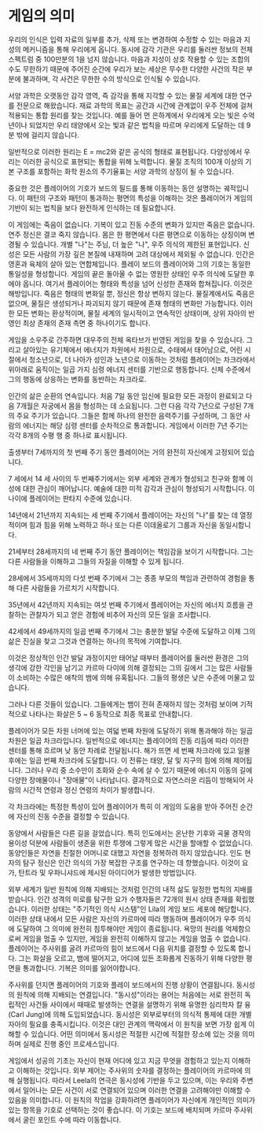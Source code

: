 # 게임의 의미

우리의 인식은 입력 자료의 일부를 추가, 삭제 또는 변경하여 수정할 수 있는 마음과 지성의 메커니즘을 통해 우리에게 옵니다. 동시에 감각 기관은 우리를 둘러싼 정보의 전체 스펙트럼 중 100만분의 1을 넘지 않습니다. 마음과 지성이 상호 작용할 수 있는 조합의 수도 무한하기 때문에 주어진 순간에 우리가 보는 세상은 무수한 다양한 사건의 작은 부분에 불과하며, 각 사건은 무한한 수의 방식으로 인식될 수 있습니다.

서양 과학은 오랫동안 감각 영역, 즉 감각을 통해 지각할 수 있는 물질 세계에 대한 연구를 전문으로 해왔습니다. 재료 과학의 목표는 공간과 시간에 관계없이 우주 전체에 걸쳐 적용되는 통합 원리를 찾는 것입니다. 예를 들어 먼 은하계에서 우리에게 오는 빛은 수억 년이나 되었지만 우리 태양에서 오는 빛과 같은 법칙을 따르며 우리에게 도달하는 데 9분 밖에 걸리지 않습니다.

일반적으로 이러한 원리는 E = mc2와 같은 공식의 형태로 표현됩니다. 다양성에서 우리는 이러한 공식으로 표현되는 통합을 위해 노력합니다. 물질 조직의 100개 이상의 기본 구조를 포함하는 화학 원소의 주기율표는 서양 과학의 상징이 될 수 있습니다.

중요한 것은 플레이어의 기호가 보드의 필드를 통해 이동하는 동안 설명하는 궤적입니다. 이 패턴의 구조와 패턴이 통과하는 평면의 특성을 이해하는 것은 플레이어가 게임의 기반이 되는 법칙을 보다 완전하게 인식하는 데 필요합니다.

이 게임에는 죽음이 없습니다. 기복이 있고 진동 수준의 변화가 있지만 죽음은 없습니다. 연주 정신은 결코 죽지 않습니다. 몸은 한 평면에서 다른 평면으로 이동하는 상징이며 변경될 수 있습니다. 개별 "나"는 주님, 더 높은 "나", 우주 의식의 제한된 표현입니다. 신성은 모든 사람의 가장 깊은 본질에 내재하며 고려 대상에서 제외될 수 없습니다. 인간은 영혼과 육체의 살아 있는 연합체입니다. 플레이 보드의 플레이어와 그의 기호는 동일한 통일성을 형성합니다. 게임의 끝은 돌아올 수 없는 영원한 상태인 우주 의식에 도달한 후에야 옵니다. 여기서 플레이어는 형태와 특성을 넘어 신성한 존재와 합쳐집니다. 이것은 해방입니다. 죽음은 형태의 변화일 뿐, 정신은 항상 변하지 않는다. 물질계에서도 죽음은 없으며, 물질은 생성되거나 파괴되지 않기 때문에 존재 형태의 변화만 가능합니다. 이러한 모든 변화는 환상적이며, 물질 세계의 일시적이고 연속적인 상태이며, 상위 자아의 반영인 최상 존재의 존재 측면 중 하나이기도 합니다.

게임을 소우주로 간주하면 대우주의 전체 옥타브가 반영된 게임을 찾을 수 있습니다. 그리고 살아있는 유기체에서 에너지가 차원에서 차원으로, 수태에서 태어남으로, 어린 시절에서 청소년으로, 더 나아가 성인과 노년으로 이동하는 것처럼 플레이어는 차크라에서 위아래로 움직이는 일곱 가지 심령 에너지 센터를 기반으로 행동합니다. 신체 수준에서 그의 행동에 상응하는 변화를 동반하는 차크라로.

인간의 삶은 순환의 연속입니다. 처음 7일 동안 임신에 필요한 모든 과정이 완료되고 다음 7개월은 자궁에서 몸을 형성하는 데 소요됩니다. 그런 다음 각각 7년으로 구성된 7개의 주요 주기가 있습니다. 그들은 함께 하나의 완전한 음력주기를 구성하며, 그 동안 사람의 에너지는 해당 심령 센터를 순차적으로 통과합니다. 게임에서 이러한 7년 주기는 각각 8개의 수평 행 중 하나로 표시됩니다.

출생부터 7세까지의 첫 번째 주기 동안 플레이어는 거의 완전히 자신에게 고정되어 있습니다.

7 세에서 14 세 사이의 두 번째주기에서는 외부 세계와 관계가 형성되고 친구와 함께 이성에 대한 관심이 깨어납니다. 예술에 대한 미적 감각과 관심이 형성되기 시작합니다. 이 나이에 플레이어는 판타지 수준에 있습니다.

14년에서 21년까지 지속되는 세 번째 주기에서 플레이어는 자신의 "나"를 찾는 데 열정적이며 힘과 힘을 위해 노력하고 하나 또는 다른 이데올로기 그룹과 자신을 동일시합니다.

21세부터 28세까지의 네 번째 주기 동안 플레이어는 책임감을 보이기 시작합니다. 그는 다른 사람들을 이해하고 그들의 자질을 이해할 수 있게 됩니다.

28세에서 35세까지의 다섯 번째 주기에서 그는 종종 부모의 책임과 관련하여 경험을 통해 다른 사람들을 가르치기 시작합니다.

35년에서 42년까지 지속되는 여섯 번째 주기에서 플레이어는 자신의 에너지 흐름을 관찰하는 관찰자가 되고 얻은 경험에 비추어 자신의 모든 일을 조사합니다.

42세에서 49세까지의 일곱 번째 주기에서 그는 충분한 발달 수준에 도달하고 이제 그의 삶은 진실을 찾고 그것과 연결하는 하나의 목적에 기여합니다.

이것은 정상적인 인간 발달 과정이지만 태어날 때부터 플레이어를 둘러싼 환경은 그의 생각에 강한 각인을 남기고 카르마 다이에 의해 결정되는 그의 길에서 그는 많은 사람들이 소비하는 수많은 애착의 뱀에 의해 유혹됩니다. 그들의 평생은 낮은 수준에 머물고 있습니다.

그러나 다른 것들이 있습니다. 그들에게는 뱀이 전혀 존재하지 않는 것처럼 보이며 기적적으로 나타나는 화살은 5 ~ 6 동작으로 최종 목표로 안내합니다.

플레이어가 모든 차원 너머에 있는 여덟 번째 차원에 도달하기 위해 통과해야 하는 일곱 차원은 일곱 차크라입니다. 일반적으로 에너지는 플레이어의 진동 리듬에 따라 이러한 센터를 통해 흐르며 낮 동안 차례로 전달됩니다. 해가 뜨면 세 번째 차크라에 있고 일몰 후에는 일곱 번째 차크라에 도달합니다. 이 전류는 태양, 달 및 지구의 힘에 의해 제어됩니다. 그러나 우리 중 소수만이 조화와 순수 속에 살 수 있기 때문에 에너지 이동의 길에 다양한 장애물이나 "장애물"이 나타납니다. 결과적으로 자연스러운 리듬이 방해되어 사람의 시간적 연령과 정신 연령의 차이가 발생합니다.

각 차크라에는 특정한 특성이 있어 플레이어가 특히 이 게임의 도움을 받아 주어진 순간에 자신의 진동 수준을 결정할 수 있습니다.

동양에서 사람들은 다른 길을 걸었습니다. 특히 인도에서는 온난한 기후와 곡물 경작의 용이성 덕분에 사람들이 생존을 위한 투쟁에 그렇게 많은 시간을 할애할 수 없었습니다. 동양인들은 자연을 친절한 어머니로 대했고 자연을 정복하려 하지 않았습니다. 인도 현자의 탐구 정신은 인간 의식의 가장 복잡한 구조를 연구하는 데 향했습니다. 이것이 요가, 탄트라 및 우파니샤드에 제시된 아이디어가 발생한 방법입니다.

외부 세계가 일반 원칙에 의해 지배되는 것처럼 인간의 내적 삶도 일정한 법칙의 지배를 받습니다. 인간 성격의 미로를 탐구한 요가 수행자들은 72개의 원시 상태 존재를 확립했습니다. 이러한 상태는 "주기적인 의식 시스템"인 Lila의 게임 보드 세포에 해당합니다. 이러한 상태 내에서 모든 사람은 자신의 카르마에 따라 행동하며 플레이어가 우주 의식에 도달하여 그 의미에 완전히 침투해야만 게임이 종료됩니다. 욕망의 원리를 억제함으로써 게임을 멈출 수 있지만, 게임을 완전히 이해하지 않고는 게임을 멈출 수 없습니다. 플레이어는 주사위를 굴려 카르마의 힘이 보드에서 다음 위치를 결정할 수 있도록 합니다. 그는 화살을 오르고, 뱀에 떨어지고, 어디에 있든 조화롭게 진동하기 위해 다양한 평면을 통과합니다. 기복은 의미를 잃어야합니다.

주사위를 던지면 플레이어의 기호와 플레이 보드에서의 진행 상황이 연결됩니다. 동시성의 원칙에 의해 지배되는 연결입니다. "동시성"이라는 용어는 처음에는 서로 완전히 독립적인 사건들 사이에서 때때로 발생하는 연결을 설명하기 위해 유명한 심리학자 칼 융(Carl Jung)에 의해 도입되었습니다. 동시성은 외부로부터의 의식적 통제에 대한 개별 자아의 필요를 충족시킵니다. 이것은 대인 관계의 맥락에서 이 원칙을 보면 가장 쉽게 이해할 수 있습니다. 어떤 의미에서 동시성은 적절한 시간에 적절한 장소에 있는 것을 의미하며 실제로 진행 중인 프로세스입니다.

게임에서 성공의 기초는 자신이 현재 어디에 있고 지금 무엇을 경험하고 있는지 이해하고 이해하는 것입니다. 외부 제어는 주사위의 숫자를 결정하는 플레이어의 카르마에 의해 실행됩니다. 따라서 Leela의 연극은 동시성에 기반을 두고 있으며, 이는 우리와 주변에서 일어나는 모든 사건이 서로 연결되어 있으며 이러한 연결을 고려해야만 이해할 수 있음을 의미합니다. 이 원칙의 작업을 강화하려면 플레이어가 자신에게 개인적인 의미가 있는 항목을 기호로 선택하는 것이 좋습니다. 이 기호는 보드에 배치되며 카르마 주사위에서 굴린 포인트 수에 따라 이동합니다.
